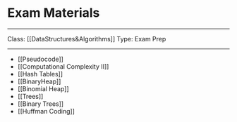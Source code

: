 # Exam Materials
___
Class: [[DataStructures&Algorithms]]
Type: Exam Prep
___
- [[Pseudocode]]
- [[Computational Complexity II]]
- [[Hash Tables]] 
- [[BinaryHeap]]
- [[Binomial Heap]]
- [[Trees]]
- [[Binary Trees]]
- [[Huffman Coding]]
